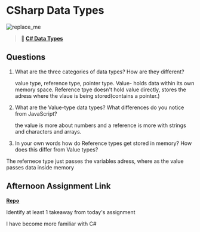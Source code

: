# CSharp Data Types

![replace_me](https://codeworks.blob.core.windows.net/public/assets/img/illustrations/placeholder.svg)

> **📖 [C# Data Types](https://codeworksacademy.com/fs-student-guide/resources/wk10/01-CSharp-Generics)**

## Questions

1. What are the three categories of data types? How are they different?

   value type, reference type, pointer type. Value- holds data within its own memory space. Reference tpye doesn't hold value directly, stores the adress where the vlaue is being stored(contains a pointer.)

2. What are the Value-type data types? What differences do you notice from JavaScript?
  
   the value is more about numbers and a reference is more with strings and characters and arrays.

3. In your own words how do Reference types get stored in memory? How does this differ from Value types?

The refernece type just passes the variables adress, where as the value passes data inside memory

## Afternoon Assignment Link

**[Repo](https://github.com/katie-mccauley/rockpaper)**

Identify at least 1 takeaway from today's assignment
  
  I have become more familiar with C#
